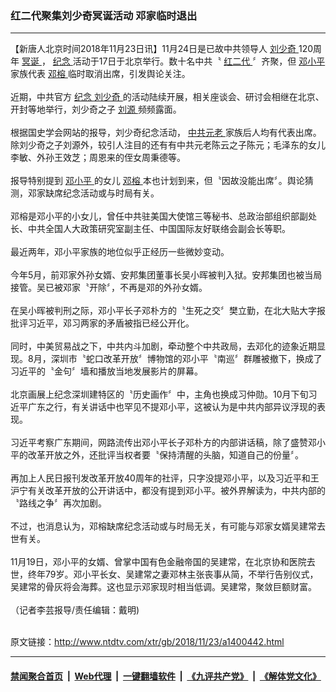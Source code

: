 ### 红二代聚集刘少奇冥诞活动 邓家临时退出
------------------------

<div class="wysiwyg">
 【新唐人北京时间2018年11月23日讯】11月24日是已故中共领导人
 <a href="http://www.ntdtv.com/xtr/gb/articlelistbytag_刘少奇.html" target="_blank">
  刘少奇
 </a>
 120周年
 <a href="http://www.ntdtv.com/xtr/gb/articlelistbytag_冥诞.html" target="_blank">
  冥诞
 </a>
 ，
 <a href="http://www.ntdtv.com/xtr/gb/articlelistbytag_纪念.html" target="_blank">
  纪念
 </a>
 活动于17日于北京举行。数十名中共〝
 <a href="http://www.ntdtv.com/xtr/gb/articlelistbytag_红二代.html" target="_blank">
  红二代
 </a>
 〞齐聚，但
 <a href="http://www.ntdtv.com/xtr/gb/articlelistbytag_邓小平.html" target="_blank">
  邓小平
 </a>
 家族代表
 <a href="http://www.ntdtv.com/xtr/gb/articlelistbytag_邓榕.html" target="_blank">
  邓榕
 </a>
 临时取消出席，引发舆论关注。
 <br/>
 <br/>
 近期，中共官方
 <a href="http://www.ntdtv.com/xtr/gb/articlelistbytag_纪念.html" target="_blank">
  纪念
 </a>
 <a href="http://www.ntdtv.com/xtr/gb/articlelistbytag_刘少奇.html" target="_blank">
  刘少奇
 </a>
 的活动陆续开展，相关座谈会、研讨会相继在北京、开封等地举行，刘少奇之子
 <a href="http://www.ntdtv.com/xtr/gb/articlelistbytag_刘源.html" target="_blank">
  刘源
 </a>
 频频露面。
 <br/>
 <br/>
 根据国史学会网站的报导，刘少奇纪念活动，
 <a href="http://www.ntdtv.com/xtr/gb/articlelistbytag_中共元老.html" target="_blank">
  中共元老
 </a>
 家族后人均有代表出席。除刘少奇之子刘源外，较引人注目的还有有中共元老陈云之子陈元；毛泽东的女儿李敏、外孙王效芝；周恩来的侄女周秉德等。
 <br/>
 <br/>
 报导特别提到
 <a href="http://www.ntdtv.com/xtr/gb/articlelistbytag_邓小平.html" target="_blank">
  邓小平
 </a>
 的女儿
 <a href="http://www.ntdtv.com/xtr/gb/articlelistbytag_邓榕.html" target="_blank">
  邓榕
 </a>
 本也计划到来，但〝因故没能出席〞。舆论猜测，邓家缺席纪念活动或与时局有关。
 <br/>
 <br/>
 邓榕是邓小平的小女儿，曾任中共驻美国大使馆三等秘书、总政治部组织部副处长、中共全国人大政策研究室副主任、中国国际友好联络会副会长等职。
 <br/>
 <br/>
 最近两年，邓小平家族的地位似乎正经历一些微妙变动。
 <br/>
 <br/>
 今年5月，前邓家外孙女婿、安邦集团董事长吴小晖被判入狱。安邦集团也被当局接管。吴已被邓家〝开除〞，不再是邓的外孙女婿。
 <br/>
 <br/>
 在吴小晖被判刑之际，邓小平长子邓朴方的〝生死之交〞樊立勤，在北大贴大字报批评习近平，邓习两家的矛盾被指已经公开化。
 <br/>
 <br/>
 同时，中美贸易战之下，中共内斗加剧，牵动整个中共政局，去邓化的迹象近期显现。8月，深圳市〝蛇口改革开放〞博物馆的邓小平〝南巡〞群雕被撤下，换成了习近平的〝金句〞墙和播放当地发展影片的屏幕。
 <br/>
 <br/>
 北京画展上纪念深圳建特区的〝历史画作〞中，主角也换成习仲勋。10月下旬习近平广东之行，有关讲话中也罕见不提邓小平，这被认为是中共内部异议浮现的表现。
 <br/>
 <br/>
 习近平考察广东期间，网路流传出邓小平长子邓朴方的内部讲话稿，除了盛赞邓小平的改革开放之外，还批评当权者要〝保持清醒的头脑，知道自己的份量〞。
 <br/>
 <br/>
 再加上人民日报刊发改革开放40周年的社评，只字没提邓小平，以及习近平和王沪宁有关改革开放的公开讲话中，都没有提到邓小平。被外界解读为，中共内部的〝路线之争〞再次加剧。
 <br/>
 <br/>
 不过，也消息认为，邓榕缺席纪念活动或与时局无关，有可能与邓家女婿吴建常去世有关。
 <br/>
 <br/>
 11月19日，邓小平的女婿、曾掌中国有色金融帝国的吴建常，在北京协和医院去世，终年79岁。邓小平长女、吴建常之妻邓林主张丧事从简，不举行告别仪式，吴建常的骨灰将会海葬。这也显示邓家现时相当低调。吴建常，聚敛巨额财富。
 <br/>
 <br/>
 （记者李芸报导/责任编辑：戴明)
</div>

<br/>原文链接：http://www.ntdtv.com/xtr/gb/2018/11/23/a1400442.html


------------------------
#### [禁闻聚合首页](https://github.com/gfw-breaker/banned-news/blob/master/README.md) &nbsp;|&nbsp; [Web代理](https://github.com/gfw-breaker/open-proxy/blob/master/README.md) &nbsp;|&nbsp; [一键翻墙软件](https://github.com/gfw-breaker/nogfw/blob/master/README.md) &nbsp;|&nbsp; [《九评共产党》](https://github.com/gfw-breaker/9ping.md/blob/master/README.md#九评之一评共产党是什么) &nbsp;|&nbsp; [《解体党文化》](https://github.com/gfw-breaker/jtdwh.md/blob/master/README.md#绪论)
